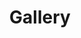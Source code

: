 ---
title: "Gallery"
slug: "gallery"
layout: "gallery"
outputs:
    - html
    - json
menu:
    main:
        weight: -87
        params: 
            icon: search
---